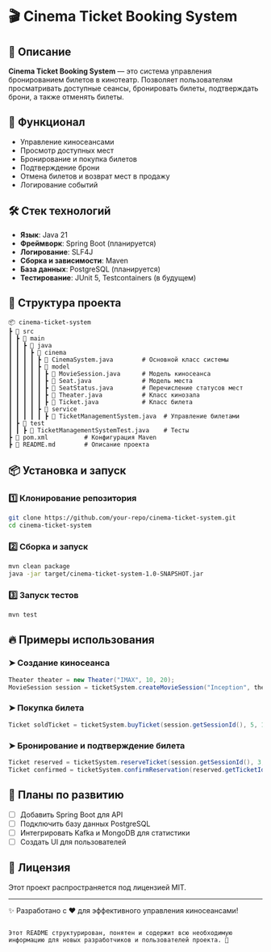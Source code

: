 # 🎬 Cinema Ticket Booking System

## 📌 Описание
**Cinema Ticket Booking System** — это система управления бронированием билетов в кинотеатр. Позволяет пользователям просматривать доступные сеансы, бронировать билеты, подтверждать брони, а также отменять билеты.

## 🚀 Функционал
- Управление киносеансами
- Просмотр доступных мест
- Бронирование и покупка билетов
- Подтверждение брони
- Отмена билетов и возврат мест в продажу
- Логирование событий

## 🛠️ Стек технологий
- **Язык**: Java 21
- **Фреймворк**: Spring Boot (планируется)
- **Логирование**: SLF4J
- **Сборка и зависимости**: Maven
- **База данных**: PostgreSQL (планируется)
- **Тестирование**: JUnit 5, Testcontainers (в будущем)

## 📂 Структура проекта
```
📦 cinema-ticket-system
┣ 📂 src
┃ ┣ 📂 main
┃ ┃ ┣ 📂 java
┃ ┃ ┃ ┣ 📂 cinema
┃ ┃ ┃ ┃ ┣ 📜 CinemaSystem.java        # Основной класс системы
┃ ┃ ┃ ┃ ┣ 📂 model
┃ ┃ ┃ ┃ ┃ ┣ 📜 MovieSession.java      # Модель киносеанса
┃ ┃ ┃ ┃ ┃ ┣ 📜 Seat.java              # Модель места
┃ ┃ ┃ ┃ ┃ ┣ 📜 SeatStatus.java        # Перечисление статусов мест
┃ ┃ ┃ ┃ ┃ ┣ 📜 Theater.java           # Класс кинозала
┃ ┃ ┃ ┃ ┃ ┣ 📜 Ticket.java            # Класс билета
┃ ┃ ┃ ┃ ┣ 📂 service
┃ ┃ ┃ ┃ ┃ ┣ 📜 TicketManagementSystem.java  # Управление билетами
┃ ┣ 📂 test
┃ ┃ ┣ 📜 TicketManagementSystemTest.java    # Тесты
┣ 📜 pom.xml          # Конфигурация Maven
┣ 📜 README.md        # Описание проекта
```

## 📦 Установка и запуск
### 1️⃣ Клонирование репозитория
```bash
git clone https://github.com/your-repo/cinema-ticket-system.git
cd cinema-ticket-system
```

### 2️⃣ Сборка и запуск
```bash
mvn clean package
java -jar target/cinema-ticket-system-1.0-SNAPSHOT.jar
```

### 3️⃣ Запуск тестов
```bash
mvn test
```

## 🔥 Примеры использования
### ➤ Создание киносеанса
```java
Theater theater = new Theater("IMAX", 10, 20);
MovieSession session = ticketSystem.createMovieSession("Inception", theater, LocalDateTime.now().plusDays(1));
```

### ➤ Покупка билета

```java
Ticket soldTicket = ticketSystem.buyTicket(session.getSessionId(), 5, 10);
```

### ➤ Бронирование и подтверждение билета
```java
Ticket reserved = ticketSystem.reserveTicket(session.getSessionId(), 3, 7);
Ticket confirmed = ticketSystem.confirmReservation(reserved.getTicketId());
```

## 📌 Планы по развитию
- [ ] Добавить Spring Boot для API
- [ ] Подключить базу данных PostgreSQL
- [ ] Интегрировать Kafka и MongoDB для статистики
- [ ] Создать UI для пользователей

## 📜 Лицензия
Этот проект распространяется под лицензией MIT.

---
✨ Разработано с ❤️ для эффективного управления киносеансами!
```

Этот README структурирован, понятен и содержит всю необходимую информацию для новых разработчиков и пользователей проекта. 🚀
